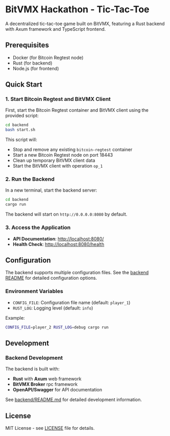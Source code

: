 # BitVMX Hackathon - Tic-Tac-Toe

A decentralized tic-tac-toe game built on BitVMX, featuring a Rust backend with Axum framework and TypeScript frontend.

## Prerequisites

- Docker (for Bitcoin Regtest node)
- Rust (for backend)
- Node.js (for frontend)

## Quick Start

### 1. Start Bitcoin Regtest and BitVMX Client

First, start the Bitcoin Regtest container and BitVMX client using the provided script:

```bash
cd backend
bash start.sh
```

This script will:

- Stop and remove any existing `bitcoin-regtest` container
- Start a new Bitcoin Regtest node on port 18443
- Clean up temporary BitVMX client data
- Start the BitVMX client with operation `op_1`

### 2. Run the Backend

In a new terminal, start the backend server:

```bash
cd backend
cargo run
```

The backend will start on `http://0.0.0.0:8080` by default.

### 3. Access the Application

- **API Documentation**: <http://localhost:8080/>
- **Health Check**: <http://localhost:8080/health>

## Configuration

The backend supports multiple configuration files. See the [backend README](backend/README.md) for detailed configuration options.

### Environment Variables

- `CONFIG_FILE`: Configuration file name (default: `player_1`)
- `RUST_LOG`: Logging level (default: `info`)

Example:
```bash
CONFIG_FILE=player_2 RUST_LOG=debug cargo run
```

## Development

### Backend Development

The backend is built with:

- **Rust** with **Axum** web framework
- **BitVMX Broker** rpc framework
- **OpenAPI/Swagger** for API documentation

See [backend/README.md](backend/README.md) for detailed development information.

## License

MIT License - see [LICENSE](LICENSE) file for details.
